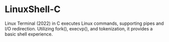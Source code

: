 # LinuxShell-C
Linux Terminal (2022) in C executes Linux commands, supporting pipes and I/O redirection. Utilizing fork(), execvp(), and tokenization, it provides a basic shell experience.
